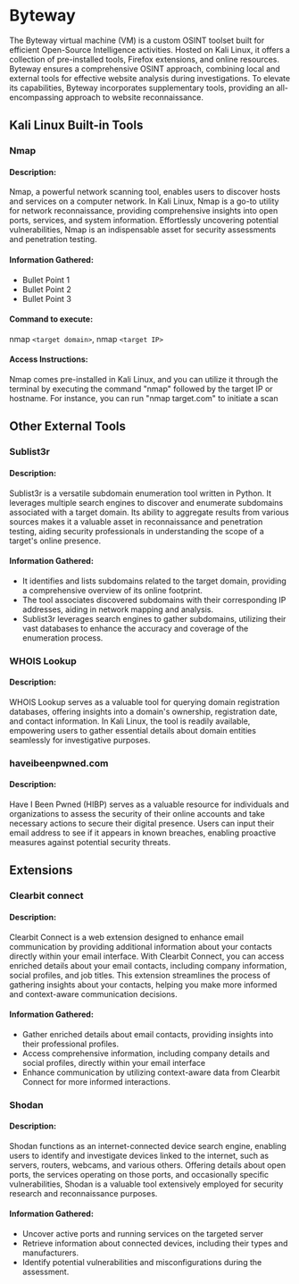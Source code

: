 
# Byteway

The Byteway virtual machine (VM) is a custom OSINT toolset built for efficient Open-Source Intelligence activities. Hosted on Kali Linux, it offers a collection of pre-installed tools, Firefox extensions, and online resources. Byteway ensures a comprehensive OSINT approach, combining local and external tools for effective website analysis during investigations. To elevate its capabilities, Byteway incorporates supplementary tools, providing an all-encompassing approach to website reconnaissance.
## Kali Linux Built-in Tools

### Nmap

#### Description:

Nmap, a powerful network scanning tool, enables users to discover hosts and services on a computer network. In Kali Linux, Nmap is a go-to utility for network reconnaissance, providing comprehensive insights into open ports, services, and system information. Effortlessly uncovering potential vulnerabilities, Nmap is an indispensable asset for security assessments and penetration testing.

#### Information Gathered:

- Bullet Point 1
- Bullet Point 2
- Bullet Point 3

#### Command to execute: 
nmap `<target domain>`, nmap `<target IP>`

#### Access Instructions:

Nmap comes pre-installed in Kali Linux, and you can utilize it through the terminal by executing the command "nmap" followed by the target IP or hostname. For instance, you can run "nmap target.com" to initiate a scan
## Other External Tools

### Sublist3r

#### Description:

Sublist3r is a versatile subdomain enumeration tool written in Python. It leverages multiple search engines to discover and enumerate subdomains associated with a target domain. Its ability to aggregate results from various sources makes it a valuable asset in reconnaissance and penetration testing, aiding security professionals in understanding the scope of a target's online presence.

#### Information Gathered:
- It identifies and lists subdomains related to the target domain, providing a comprehensive overview of its online footprint.
-  The tool associates discovered subdomains with their corresponding IP addresses, aiding in network mapping and analysis.
- Sublist3r leverages search engines to gather subdomains, utilizing their vast databases to enhance the accuracy and coverage of the enumeration process.


### WHOIS Lookup

#### Description:

WHOIS Lookup serves as a valuable tool for querying domain registration databases, offering insights into a domain's ownership, registration date, and contact information. In Kali Linux, the tool is readily available, empowering users to gather essential details about domain entities seamlessly for investigative purposes.


### haveibeenpwned.com 

#### Description:

Have I Been Pwned (HIBP) serves as a valuable resource for individuals and organizations to assess the security of their online accounts and take necessary actions to secure their digital presence. Users can input their email address to see if it appears in known breaches, enabling proactive measures against potential security threats. 

## Extensions

### Clearbit connect

#### Description:

Clearbit Connect is a web extension designed to enhance email communication by providing additional information about your contacts directly within your email interface. With Clearbit Connect, you can access enriched details about your email contacts, including company information, social profiles, and job titles. This extension streamlines the process of gathering insights about your contacts, helping you make more informed and context-aware communication decisions.

#### Information Gathered:

- Gather enriched details about email contacts, providing insights into their professional profiles.
- Access comprehensive information, including company details and social profiles, directly within your email interface
- Enhance communication by utilizing context-aware data from Clearbit Connect for more informed interactions.

### Shodan

#### Description:

Shodan functions as an internet-connected device search engine, enabling users to identify and investigate devices linked to the internet, such as servers, routers, webcams, and various others. Offering details about open ports, the services operating on those ports, and occasionally specific vulnerabilities, Shodan is a valuable tool extensively employed for security research and reconnaissance purposes.

#### Information Gathered:

- Uncover active ports and running services on the targeted server
- Retrieve information about connected devices, including their types and manufacturers.
- Identify potential vulnerabilities and misconfigurations during the assessment.